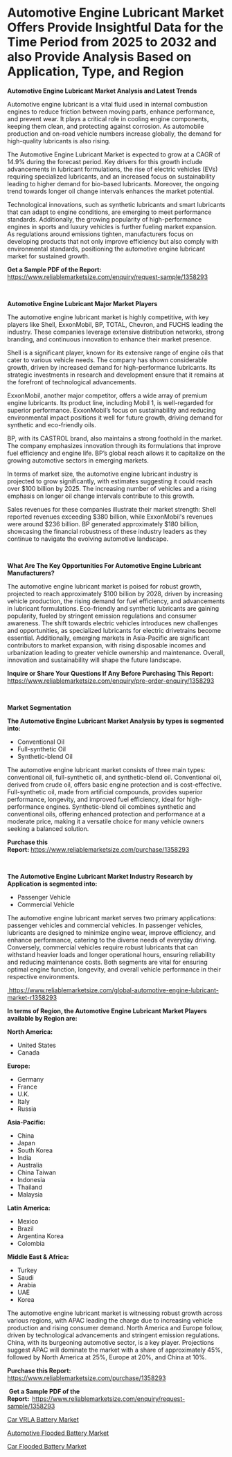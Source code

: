 <p><h1>Automotive Engine Lubricant Market Offers Provide Insightful Data for the Time Period from 2025 to 2032 and also Provide Analysis Based on Application, Type, and Region</h1></p><p><strong>Automotive Engine Lubricant Market Analysis and Latest Trends</strong></p>
<p><p>Automotive engine lubricant is a vital fluid used in internal combustion engines to reduce friction between moving parts, enhance performance, and prevent wear. It plays a critical role in cooling engine components, keeping them clean, and protecting against corrosion. As automobile production and on-road vehicle numbers increase globally, the demand for high-quality lubricants is also rising.</p><p>The Automotive Engine Lubricant Market is expected to grow at a CAGR of 14.9% during the forecast period. Key drivers for this growth include advancements in lubricant formulations, the rise of electric vehicles (EVs) requiring specialized lubricants, and an increased focus on sustainability leading to higher demand for bio-based lubricants. Moreover, the ongoing trend towards longer oil change intervals enhances the market potential.</p><p>Technological innovations, such as synthetic lubricants and smart lubricants that can adapt to engine conditions, are emerging to meet performance standards. Additionally, the growing popularity of high-performance engines in sports and luxury vehicles is further fueling market expansion. As regulations around emissions tighten, manufacturers focus on developing products that not only improve efficiency but also comply with environmental standards, positioning the automotive engine lubricant market for sustained growth.</p></p>
<p><strong>Get a Sample PDF of the Report:&nbsp;</strong> <a href="https://www.reliablemarketsize.com/enquiry/request-sample/1358293?utm_campaign=2113&utm_medium=2&utm_source=Github&utm_content=ia&utm_term=30032025&utm_id=automotive-engine-lubricant">https://www.reliablemarketsize.com/enquiry/request-sample/1358293</a></p>
<p>&nbsp;</p>
<p><strong>Automotive Engine Lubricant Major Market Players</strong></p>
<p><p>The automotive engine lubricant market is highly competitive, with key players like Shell, ExxonMobil, BP, TOTAL, Chevron, and FUCHS leading the industry. These companies leverage extensive distribution networks, strong branding, and continuous innovation to enhance their market presence. </p><p>Shell is a significant player, known for its extensive range of engine oils that cater to various vehicle needs. The company has shown considerable growth, driven by increased demand for high-performance lubricants. Its strategic investments in research and development ensure that it remains at the forefront of technological advancements.</p><p>ExxonMobil, another major competitor, offers a wide array of premium engine lubricants. Its product line, including Mobil 1, is well-regarded for superior performance. ExxonMobil’s focus on sustainability and reducing environmental impact positions it well for future growth, driving demand for synthetic and eco-friendly oils.</p><p>BP, with its CASTROL brand, also maintains a strong foothold in the market. The company emphasizes innovation through its formulations that improve fuel efficiency and engine life. BP’s global reach allows it to capitalize on the growing automotive sectors in emerging markets.</p><p>In terms of market size, the automotive engine lubricant industry is projected to grow significantly, with estimates suggesting it could reach over $100 billion by 2025. The increasing number of vehicles and a rising emphasis on longer oil change intervals contribute to this growth.</p><p>Sales revenues for these companies illustrate their market strength: Shell reported revenues exceeding $380 billion, while ExxonMobil's revenues were around $236 billion. BP generated approximately $180 billion, showcasing the financial robustness of these industry leaders as they continue to navigate the evolving automotive landscape.</p></p>
<p>&nbsp;</p>
<p><strong>What Are The Key Opportunities For Automotive Engine Lubricant Manufacturers?</strong></p>
<p><p>The automotive engine lubricant market is poised for robust growth, projected to reach approximately $100 billion by 2028, driven by increasing vehicle production, the rising demand for fuel efficiency, and advancements in lubricant formulations. Eco-friendly and synthetic lubricants are gaining popularity, fueled by stringent emission regulations and consumer awareness. The shift towards electric vehicles introduces new challenges and opportunities, as specialized lubricants for electric drivetrains become essential. Additionally, emerging markets in Asia-Pacific are significant contributors to market expansion, with rising disposable incomes and urbanization leading to greater vehicle ownership and maintenance. Overall, innovation and sustainability will shape the future landscape.</p></p>
<p><strong>Inquire or Share Your Questions If Any Before Purchasing This Report:</strong> <a href="https://www.reliablemarketsize.com/enquiry/pre-order-enquiry/1358293?utm_campaign=2113&utm_medium=2&utm_source=Github&utm_content=ia&utm_term=30032025&utm_id=automotive-engine-lubricant">https://www.reliablemarketsize.com/enquiry/pre-order-enquiry/1358293</a></p>
<p>&nbsp;</p>
<p><strong>Market Segmentation</strong></p>
<p><strong>The Automotive Engine Lubricant Market Analysis by types is segmented into:</strong></p>
<p><ul><li>Conventional Oil</li><li>Full-synthetic Oil</li><li>Synthetic-blend Oil</li></ul></p>
<p><p>The automotive engine lubricant market consists of three main types: conventional oil, full-synthetic oil, and synthetic-blend oil. Conventional oil, derived from crude oil, offers basic engine protection and is cost-effective. Full-synthetic oil, made from artificial compounds, provides superior performance, longevity, and improved fuel efficiency, ideal for high-performance engines. Synthetic-blend oil combines synthetic and conventional oils, offering enhanced protection and performance at a moderate price, making it a versatile choice for many vehicle owners seeking a balanced solution.</p></p>
<p><strong>Purchase this Report:&nbsp;</strong><a href="https://www.reliablemarketsize.com/purchase/1358293?utm_campaign=2113&utm_medium=2&utm_source=Github&utm_content=ia&utm_term=30032025&utm_id=automotive-engine-lubricant">https://www.reliablemarketsize.com/purchase/1358293</a></p>
<p>&nbsp;</p>
<p><strong>The Automotive Engine Lubricant Market Industry Research by Application is segmented into:</strong></p>
<p><ul><li>Passenger Vehicle</li><li>Commercial Vehicle</li></ul></p>
<p><p>The automotive engine lubricant market serves two primary applications: passenger vehicles and commercial vehicles. In passenger vehicles, lubricants are designed to minimize engine wear, improve efficiency, and enhance performance, catering to the diverse needs of everyday driving. Conversely, commercial vehicles require robust lubricants that can withstand heavier loads and longer operational hours, ensuring reliability and reducing maintenance costs. Both segments are vital for ensuring optimal engine function, longevity, and overall vehicle performance in their respective environments.</p></p>
<p><a href="https://www.reliablemarketsize.com/global-automotive-engine-lubricant-market-r1358293?utm_campaign=2113&utm_medium=2&utm_source=Github&utm_content=ia&utm_term=30032025&utm_id=automotive-engine-lubricant">&nbsp;https://www.reliablemarketsize.com/global-automotive-engine-lubricant-market-r1358293</a></p>
<p><strong>In terms of Region, the Automotive Engine Lubricant Market Players available by Region are:</strong></p>
<p>
    <p> <strong> North America: </strong>
        <ul>
            <li>United States</li>
            <li>Canada</li>
        </ul>
        </p> 
    <p> <strong> Europe: </strong>
        <ul>
            <li>Germany</li>
            <li>France</li>
            <li>U.K.</li>
            <li>Italy</li>
            <li>Russia</li>
        </ul>
        </p> 
    <p> <strong> Asia-Pacific: </strong>
        <ul>
            <li>China</li>
            <li>Japan</li>
            <li>South Korea</li>
            <li>India</li>
            <li>Australia</li>
            <li>China Taiwan</li>
            <li>Indonesia</li>
            <li>Thailand</li>
            <li>Malaysia</li>
        </ul>
        </p> 
    <p> <strong> Latin America: </strong>
        <ul>
            <li>Mexico</li>
            <li>Brazil</li>
            <li>Argentina Korea</li>
            <li>Colombia</li>
        </ul>
        </p> 
    <p> <strong> Middle East & Africa: </strong>
        <ul>
            <li>Turkey</li>
            <li>Saudi</li>
            <li>Arabia</li>
            <li>UAE</li>
            <li>Korea</li>
        </ul>
    </p>
    </p>
<p><p>The automotive engine lubricant market is witnessing robust growth across various regions, with APAC leading the charge due to increasing vehicle production and rising consumer demand. North America and Europe follow, driven by technological advancements and stringent emission regulations. China, with its burgeoning automotive sector, is a key player. Projections suggest APAC will dominate the market with a share of approximately 45%, followed by North America at 25%, Europe at 20%, and China at 10%.</p></p>
<p><strong>Purchase this Report: </strong><a href="https://www.reliablemarketsize.com/purchase/1358293?utm_campaign=2113&utm_medium=2&utm_source=Github&utm_content=ia&utm_term=30032025&utm_id=automotive-engine-lubricant">https://www.reliablemarketsize.com/purchase/1358293</a></p>
<p>&nbsp;<strong>Get a Sample PDF of the Report:&nbsp;&nbsp;</strong><a href="https://www.reliablemarketsize.com/enquiry/request-sample/1358293?utm_campaign=2113&utm_medium=2&utm_source=Github&utm_content=ia&utm_term=30032025&utm_id=automotive-engine-lubricant">https://www.reliablemarketsize.com/enquiry/request-sample/1358293</a></p>
<p><strong></strong></p>
<p><p><a href="https://github.com/krookplier6h/Market-Research-Report-List-1/blob/main/car-vrla-battery-market.md?utm_campaign=2113&utm_medium=2&utm_source=Github&utm_content=ia&utm_term=30032025&utm_id=automotive-engine-lubricant">Car VRLA Battery Market</a></p><p><a href="https://github.com/dringals/Market-Research-Report-List-6/blob/main/automotive-flooded-battery-market.md?utm_campaign=2113&utm_medium=2&utm_source=Github&utm_content=ia&utm_term=30032025&utm_id=automotive-engine-lubricant">Automotive Flooded Battery Market</a></p><p><a href="https://github.com/mharielmesa/Market-Research-Report-List-5/blob/main/car-flooded-battery-market.md?utm_campaign=2113&utm_medium=2&utm_source=Github&utm_content=ia&utm_term=30032025&utm_id=automotive-engine-lubricant">Car Flooded Battery Market</a></p></p>
